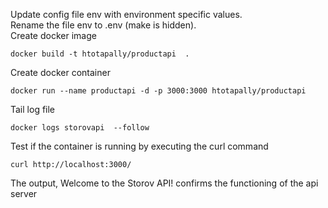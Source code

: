 Update config file env with environment specific values.  
Rename the file env to .env (make is hidden).  
Create docker image  
```
docker build -t htotapally/productapi  .  
```
Create docker container  
```
docker run --name productapi -d -p 3000:3000 htotapally/productapi   
```
Tail log file  
```
docker logs storovapi  --follow  
```
Test if the container is running by executing the curl command
```
curl http://localhost:3000/  
```
The output, Welcome to the Storov API! confirms the functioning of the api server
